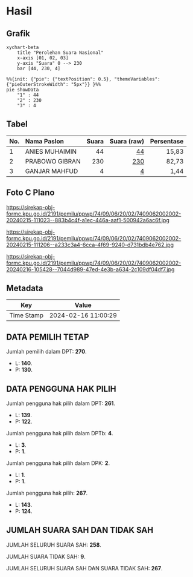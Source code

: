 # Hasil

## Grafik

```mermaid
xychart-beta
    title "Perolehan Suara Nasional"
    x-axis [01, 02, 03]
    y-axis "Suara" 0 --> 230
    bar [44, 230, 4]
```

```mermaid
%%{init: {"pie": {"textPosition": 0.5}, "themeVariables": {"pieOuterStrokeWidth": "5px"}} }%%
pie showData
    "1" : 44
    "2" : 230
    "3" : 4
```

## Tabel

| No. | Nama Paslon    | Suara | Suara (raw) | Persentase |
|:--- |:-------------- | -----:| -----------:| ----------:|
| 1   | ANIES MUHAIMIN | 44    | [44][p-1]   | 15,83      |
| 2   | PRABOWO GIBRAN | 230   | [230][p-2]  | 82,73      |
| 3   | GANJAR MAHFUD  | 4     | [4][p-3]    | 1,44       |


[p-1]: https://github.com/gigit-pemilu/pemilu-2024/blob/main/pilpres/hitung-suara/sub/74-sulawesi-tenggara/sub/09-konawe-utara/sub/06-lembo/sub/2002-puulemo/sub/002-tps/sub/paslon-1.txt
[p-2]: https://github.com/gigit-pemilu/pemilu-2024/blob/main/pilpres/hitung-suara/sub/74-sulawesi-tenggara/sub/09-konawe-utara/sub/06-lembo/sub/2002-puulemo/sub/002-tps/sub/paslon-2.txt
[p-3]: https://github.com/gigit-pemilu/pemilu-2024/blob/main/pilpres/hitung-suara/sub/74-sulawesi-tenggara/sub/09-konawe-utara/sub/06-lembo/sub/2002-puulemo/sub/002-tps/sub/paslon-3.txt

## Foto C Plano

https://sirekap-obj-formc.kpu.go.id/2191/pemilu/ppwp/74/09/06/20/02/7409062002002-20240215-111023--883b4c4f-a1ec-446a-aaf1-500942a6ac6f.jpg

https://sirekap-obj-formc.kpu.go.id/2191/pemilu/ppwp/74/09/06/20/02/7409062002002-20240215-111206--a233c3a4-6cca-4f69-9240-d731bdb4e762.jpg

https://sirekap-obj-formc.kpu.go.id/2191/pemilu/ppwp/74/09/06/20/02/7409062002002-20240216-105428--7044d989-47ed-4e3b-a634-2c109df04df7.jpg


## Metadata

| Key        | Value               |
| ---------- | ------------------- |
| Time Stamp | 2024-02-16 11:00:29 |


## DATA PEMILIH TETAP

Jumlah pemilih dalam DPT: **270**.
 * L: **140**.
 * P: **130**.

## DATA PENGGUNA HAK PILIH

Jumlah pengguna hak pilih dalam DPT: **261**.
 * L: **139**.
 * P: **122**.

Jumlah pengguna hak pilih dalam DPTb: **4**.
 * L: **3**.
 * P: **1**.

Jumlah pengguna hak pilih dalam DPK: **2**.
 * L: **1**.
 * P: **1**.

Jumlah pengguna hak pilih: **267**.
 * L: **143**.
 * P: **124**.

## JUMLAH SUARA SAH DAN TIDAK SAH

JUMLAH SELURUH SUARA SAH: **258**.

JUMLAH SUARA TIDAK SAH: **9**.

JUMLAH SELURUH SUARA SAH DAN SUARA TIDAK SAH: **267**.



